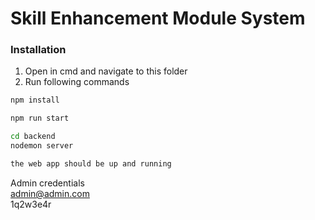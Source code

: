 # Skill Enhancement Module System 

### Installation

1. Open in cmd and navigate to this folder
2. Run following commands

```bash
npm install
```

```bash
npm run start
```

```bash
cd backend
nodemon server
```

```bash
the web app should be up and running
```

Admin credentials <br/>
admin@admin.com <br/>
1q2w3e4r
